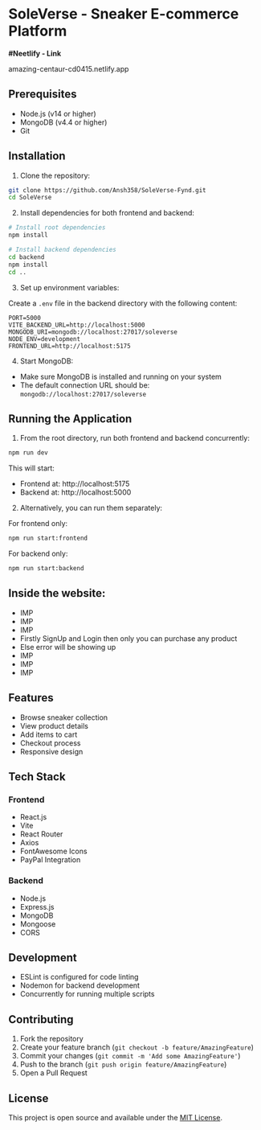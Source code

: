 # SoleVerse - Sneaker E-commerce Platform

**#Neetlify - Link**

amazing-centaur-cd0415.netlify.app

## Prerequisites

- Node.js (v14 or higher)
- MongoDB (v4.4 or higher)
- Git

## Installation

1. Clone the repository:
```bash
git clone https://github.com/Ansh358/SoleVerse-Fynd.git
cd SoleVerse
```

2. Install dependencies for both frontend and backend:
```bash
# Install root dependencies
npm install

# Install backend dependencies
cd backend
npm install
cd ..
```

3. Set up environment variables:

Create a `.env` file in the backend directory with the following content:
```env
PORT=5000
VITE_BACKEND_URL=http://localhost:5000
MONGODB_URI=mongodb://localhost:27017/soleverse
NODE_ENV=development
FRONTEND_URL=http://localhost:5175
```

4. Start MongoDB:
- Make sure MongoDB is installed and running on your system
- The default connection URL should be: `mongodb://localhost:27017/soleverse`

## Running the Application

1. From the root directory, run both frontend and backend concurrently:
```bash
npm run dev
```

This will start:
- Frontend at: http://localhost:5175
- Backend at: http://localhost:5000

2. Alternatively, you can run them separately:

For frontend only:
```bash
npm run start:frontend
```

For backend only:
```bash
npm run start:backend
```
## Inside the website:
- IMP
- IMP
- IMP
- Firstly SignUp and Login then only you can purchase any product
- Else error will be showing up
- IMP
- IMP
- IMP

## Features

- Browse sneaker collection
- View product details
- Add items to cart
- Checkout process
- Responsive design

## Tech Stack

### Frontend
- React.js
- Vite
- React Router
- Axios
- FontAwesome Icons
- PayPal Integration

### Backend
- Node.js
- Express.js
- MongoDB
- Mongoose
- CORS

## Development

- ESLint is configured for code linting
- Nodemon for backend development
- Concurrently for running multiple scripts

## Contributing

1. Fork the repository
2. Create your feature branch (`git checkout -b feature/AmazingFeature`)
3. Commit your changes (`git commit -m 'Add some AmazingFeature'`)
4. Push to the branch (`git push origin feature/AmazingFeature`)
5. Open a Pull Request

## License

This project is open source and available under the [MIT License](LICENSE).
